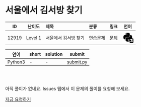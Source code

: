 # 서울에서 김서방 찾기

| ID | 난이도 | 제목 | 분류 | 링크 | 언어 |
| -- | ---- | :-- | :-- | --- | --- |
| 12919 | Level 1 | 서울에서 김서방 찾기 | 연습문제 | [문제](https://programmers.co.kr/learn/courses/30/lessons/12919) | [![python3](/assets/python3.svg)](submit.py) |

| 언어 | short | solution | submit |
| --- | ----- | -------- | ------ |
| Python3 | - | - | [submit.py](submit.py) |

<br>
<br>

아직 풀이가 없네요. Issues 탭에서 이 문제의 풀이를 요청해 보세요.

[지금 요청하기](https://github.com/yuneg11/Programmers-Solutions/issues/new?body=%2212919%3A+%EC%84%9C%EC%9A%B8%EC%97%90%EC%84%9C+%EA%B9%80%EC%84%9C%EB%B0%A9+%EC%B0%BE%EA%B8%B0%22+%EB%AC%B8%EC%A0%9C%EC%97%90+%EB%8C%80%ED%95%9C+%ED%92%80%EC%9D%B4%EB%A5%BC+%EC%9E%91%EC%84%B1%ED%95%B4+%EC%A3%BC%EC%84%B8%EC%9A%94%21%0A%ED%8A%B9%ED%9E%88+%EB%8B%A4%EC%9D%8C+%EB%82%B4%EC%9A%A9%EC%97%90+%EB%8C%80%ED%95%B4+%EC%84%A4%EB%AA%85%ED%95%B4+%EC%A3%BC%EC%84%B8%EC%9A%94.%0A+-+&title=%5B%ED%92%80%EC%9D%B4%EC%9A%94%EC%B2%AD%5D+12919+-+%EC%84%9C%EC%9A%B8%EC%97%90%EC%84%9C+%EA%B9%80%EC%84%9C%EB%B0%A9+%EC%B0%BE%EA%B8%B0&labels=Request)
